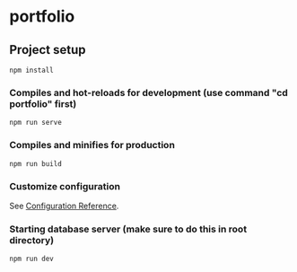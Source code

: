 # portfolio

## Project setup
```
npm install
```

### Compiles and hot-reloads for development (use command "cd portfolio" first)
```
npm run serve
```

### Compiles and minifies for production
```
npm run build
```

### Customize configuration
See [Configuration Reference](https://cli.vuejs.org/config/).

### Starting database server (make sure to do this in root directory)
```
npm run dev
```
